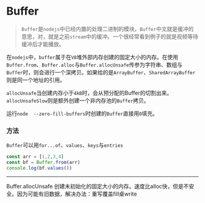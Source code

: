 # Buffer

> `Buffer`是`nodejs`中已经内置的处理二进制的模块。`Buffer`中文就是缓冲的意思，对，就是之前`stream`中的缓冲。一个很经常看到例子的就是视频等待缓冲后才能播放。

在`nodejs`中，`buffer`属于在`V8`堆外部内存创建的固定大小的内存。在使用`Buffer.from`、`Buffer.alloc`与`Buffer.allocUnsafe`传参为字符串、数组与`Buffer`时，则会进行一个深拷贝。如果给的是`ArrayBuffer`、`SharedArrayBuffer`则是同一个地址的引用。

`allocUnsafe`当创建内存小于`4kB`时，会从预分配的Buffer的切割出来。`allocUnsafeSlow`则是额外创建一个非内存池的`Buffer`拷贝。

运行`node  --zero-fill-buffers`时创建的`Buffer`直接用`0`填充。

### 方法

`Buffer`可以用`for...of`、`values`、`keys`与`entries`

```javascript
const arr = [1,2,3,4]
const bf = Buffer.from(arr)
console.log(bf.values())
```

---

Buffer.allocUnsafe 创建未初始化的固定大小的内存。速度比alloc快，但是不安全。因为可能有旧数据，解决办法：重写覆盖fill桌write